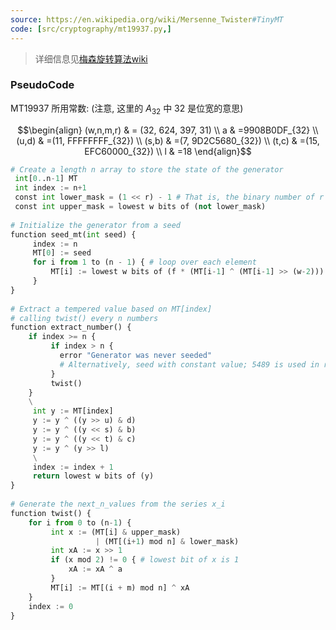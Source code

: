 ```yaml
---
source: https://en.wikipedia.org/wiki/Mersenne_Twister#TinyMT
code: [src/cryptography/mt19937.py,]
---
```



> 详细信息见[梅森旋转算法wiki]()

### PseudoCode

MT19937 所用常数: (注意, 这里的 $A_{32}$ 中 $32$ 是位宽的意思)

$$\begin{align}
(w,n,m,r) & = (32, 624, 397, 31) \\
a & =9908B0DF_{32} \\
(u,d) & =(11, FFFFFFFF_{32}) \\
(s,b) & =(7, 9D2C5680_{32}) \\
(t,c) & =(15, EFC60000_{32}) \\
l & =18
\end{align}$$

```python
# Create a length n array to store the state of the generator
 int[0..n-1] MT
 int index := n+1
 const int lower_mask = (1 << r) - 1 # That is, the binary number of r 1's
 const int upper_mask = lowest w bits of (not lower_mask)
 
# Initialize the generator from a seed
function seed_mt(int seed) {
     index := n
     MT[0] := seed
     for i from 1 to (n - 1) { # loop over each element
         MT[i] := lowest w bits of (f * (MT[i-1] ^ (MT[i-1] >> (w-2))) + i)
     }
}
 
# Extract a tempered value based on MT[index]
# calling twist() every n numbers
function extract_number() {
    if index >= n {
         if index > n {
           error "Generator was never seeded"
           # Alternatively, seed with constant value; 5489 is used in reference C code
         }
         twist()
    }
    \
     int y := MT[index]
     y := y ^ ((y >> u) & d)
     y := y ^ ((y << s) & b)
     y := y ^ ((y << t) & c)
     y := y ^ (y >> l)
     \
     index := index + 1
     return lowest w bits of (y)
}
 
# Generate the next_n_values from the series x_i
function twist() {
    for i from 0 to (n-1) {
         int x := (MT[i] & upper_mask)
                   | (MT[(i+1) mod n] & lower_mask)
         int xA := x >> 1
         if (x mod 2) != 0 { # lowest bit of x is 1
             xA := xA ^ a
         }
         MT[i] := MT[(i + m) mod n] ^ xA
    }
    index := 0
}
```
